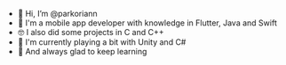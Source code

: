 - 👋 Hi, I’m @parkoriann
- 📱 I'm a mobile app developer with knowledge in Flutter, Java and Swift
- 🤓 I also did some projects in C and C++
- 👾 I'm currently playing a bit with Unity and C#
- 🌱 And always glad to keep learning


<!---
parkoriann/parkoriann is a ✨ special ✨ repository because its `README.md` (this file) appears on your GitHub profile.
You can click the Preview link to take a look at your changes.
--->
